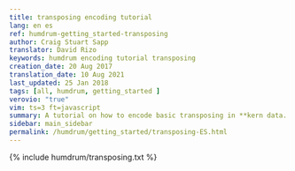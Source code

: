 ```yaml
---
title: transposing encoding tutorial
lang: en es
ref: humdrum-getting_started-transposing
author: Craig Stuart Sapp
translator: David Rizo
keywords: humdrum encoding tutorial transposing
creation_date: 20 Aug 2017
translation_date: 10 Aug 2021
last_updated: 25 Jan 2018
tags: [all, humdrum, getting_started ]
verovio: "true"
vim: ts=3 ft=javascript
summary: A tutorial on how to encode basic transposing in **kern data.
sidebar: main_sidebar
permalink: /humdrum/getting_started/transposing-ES.html
---
```


{% include humdrum/transposing.txt %}


